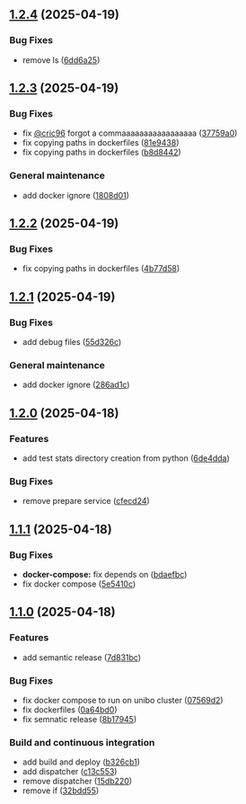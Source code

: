 ## [1.2.4](https://github.com/davidedomini/experiments-2025-acsos-marl-for-swarming-behaviors/compare/1.2.3...1.2.4) (2025-04-19)

### Bug Fixes

* remove ls ([6dd6a25](https://github.com/davidedomini/experiments-2025-acsos-marl-for-swarming-behaviors/commit/6dd6a253af55e58067af84d3035743cf7a1cfe0f))

## [1.2.3](https://github.com/davidedomini/experiments-2025-acsos-marl-for-swarming-behaviors/compare/1.2.2...1.2.3) (2025-04-19)

### Bug Fixes

* fix [@cric96](https://github.com/cric96) forgot a commaaaaaaaaaaaaaaaaa ([37759a0](https://github.com/davidedomini/experiments-2025-acsos-marl-for-swarming-behaviors/commit/37759a072c452ad0b43e1e487b6745d6ec0b12ed))
* fix copying paths in dockerfiles ([81e9438](https://github.com/davidedomini/experiments-2025-acsos-marl-for-swarming-behaviors/commit/81e9438f29cd2eb7290199b79bcaee5d9f46509d))
* fix copying paths in dockerfiles ([b8d8442](https://github.com/davidedomini/experiments-2025-acsos-marl-for-swarming-behaviors/commit/b8d84425b7d512bc494dc3e98ca0a7e37bfdc23e))

### General maintenance

* add docker ignore ([1808d01](https://github.com/davidedomini/experiments-2025-acsos-marl-for-swarming-behaviors/commit/1808d01322263c68b076d1fd01aa981822b3b6e2))

## [1.2.2](https://github.com/davidedomini/experiments-2025-acsos-marl-for-swarming-behaviors/compare/1.2.1...1.2.2) (2025-04-19)

### Bug Fixes

* fix copying paths in dockerfiles ([4b77d58](https://github.com/davidedomini/experiments-2025-acsos-marl-for-swarming-behaviors/commit/4b77d589d82810736b1e57810f023cc7b356e7b0))

## [1.2.1](https://github.com/davidedomini/experiments-2025-acsos-marl-for-swarming-behaviors/compare/1.2.0...1.2.1) (2025-04-19)

### Bug Fixes

* add debug files ([55d326c](https://github.com/davidedomini/experiments-2025-acsos-marl-for-swarming-behaviors/commit/55d326cadec26490383c13f1f60b5ab9a66a6d81))

### General maintenance

* add docker ignore ([286ad1c](https://github.com/davidedomini/experiments-2025-acsos-marl-for-swarming-behaviors/commit/286ad1c206f343aa24d9309f81ffd1775e26f955))

## [1.2.0](https://github.com/davidedomini/experiments-2025-acsos-marl-for-swarming-behaviors/compare/1.1.1...1.2.0) (2025-04-18)

### Features

* add test stats directory creation from python ([6de4dda](https://github.com/davidedomini/experiments-2025-acsos-marl-for-swarming-behaviors/commit/6de4dda8e8d4e5a12d255b1db5c515d19fa09325))

### Bug Fixes

* remove prepare service ([cfecd24](https://github.com/davidedomini/experiments-2025-acsos-marl-for-swarming-behaviors/commit/cfecd243629e303e470fd8117f0c4e77400ce5dd))

## [1.1.1](https://github.com/davidedomini/experiments-2025-acsos-marl-for-swarming-behaviors/compare/1.1.0...1.1.1) (2025-04-18)

### Bug Fixes

* **docker-compose:** fix depends on ([bdaefbc](https://github.com/davidedomini/experiments-2025-acsos-marl-for-swarming-behaviors/commit/bdaefbcb0cb23d38c28791c2ea9457c9da1e5534))
* fix docker compose ([5e5410c](https://github.com/davidedomini/experiments-2025-acsos-marl-for-swarming-behaviors/commit/5e5410ce0d7f90d7640cd7367d95c793a75ed1af))

## [1.1.0](https://github.com/davidedomini/experiments-2025-coordination-marl-for-swarming-behaviors/compare/v1.0.1...1.1.0) (2025-04-18)

### Features

* add semantic release ([7d831bc](https://github.com/davidedomini/experiments-2025-coordination-marl-for-swarming-behaviors/commit/7d831bc3909d9d3cfb88c8bed7a70a7a3835cfc3))

### Bug Fixes

* fix docker compose to run on unibo cluster ([07569d2](https://github.com/davidedomini/experiments-2025-coordination-marl-for-swarming-behaviors/commit/07569d2bc93afc70d66d5698f85cd8444030b25c))
* fix dockerfiles ([0a64bd0](https://github.com/davidedomini/experiments-2025-coordination-marl-for-swarming-behaviors/commit/0a64bd03936cf0b1e6b97ec49df5b7871dc06e94))
* fix semnatic release ([8b17945](https://github.com/davidedomini/experiments-2025-coordination-marl-for-swarming-behaviors/commit/8b17945f2ff10be60d16d4ad5706cf31732b4787))

### Build and continuous integration

* add build and deploy ([b326cb1](https://github.com/davidedomini/experiments-2025-coordination-marl-for-swarming-behaviors/commit/b326cb1e8f67b86c5b27d5a9edc2d893c5d41686))
* add dispatcher ([c13c553](https://github.com/davidedomini/experiments-2025-coordination-marl-for-swarming-behaviors/commit/c13c553ce339290fcf09fefde7c11485ae4fb637))
* remove dispatcher ([15db220](https://github.com/davidedomini/experiments-2025-coordination-marl-for-swarming-behaviors/commit/15db220b93c56f0a3561bc965d98d611dc5c35f6))
* remove if ([32bdd55](https://github.com/davidedomini/experiments-2025-coordination-marl-for-swarming-behaviors/commit/32bdd55956582994fc571323966f46533a506de3))

